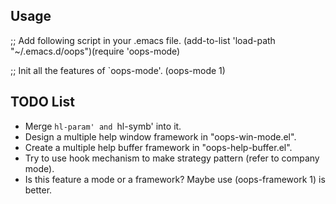 ## Usage
;; Add following script in your .emacs file.
(add-to-list 'load-path "~/.emacs.d/oops")(require 'oops-mode)

;; Init all the features of `oops-mode'.
(oops-mode 1)

## TODO List
* Merge `hl-param' and `hl-symb' into it.
* Design a multiple help window framework in "oops-win-mode.el".
* Create a multiple help buffer framework in "oops-help-buffer.el".
* Try to use hook mechanism to make strategy pattern (refer to company mode).
* Is this feature a mode or a framework? Maybe use (oops-framework 1) is better.
